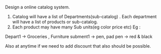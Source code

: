 Design a online catalog system. 
1. Catalog will have a list of Departments(sub-catalog) . Each department will have a list of products or sub-catalog. 
2. Each product may have many Sub units(eg color price etc) 
Eg : 

Depart1 -> Groceries , Furniture 
subment1 -> pen, pad 
pen -> red & black 

Also at anytime if we need to add discount that also should be possible. 
